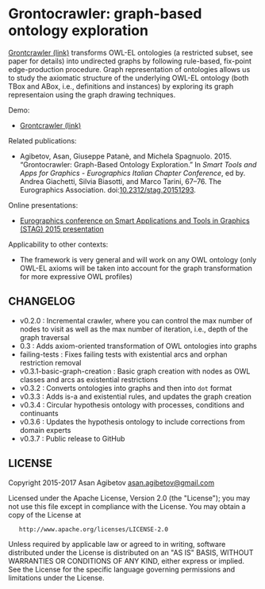 # Grontocrawler: graph-based ontology exploration

[Grontcrawler (link)][grontocrawler] transforms OWL-EL ontologies (a restricted
subset, see paper for details) into undirected graphs by following rule-based,
fix-point edge-production procedure. Graph representation of ontologies allows
us to study the axiomatic structure of the underlying OWL-EL ontology (both
TBox and ABox, i.e., definitions and instances) by exploring its graph
representaion using the graph drawing techniques.

Demo:

* [Grontcrawler (link)][grontocrawler]

Related publications:

* Agibetov, Asan, Giuseppe Patanè, and Michela Spagnuolo. 2015.  “Grontocrawler: Graph-Based Ontology Exploration.” In *Smart Tools and Apps for Graphics - Eurographics Italian Chapter Conference*, ed by. Andrea Giachetti, Silvia Biasotti, and Marco Tarini, 67–76. The Eurographics Association.  doi:[10.2312/stag.20151293](https://doi.org/10.2312/stag.20151293).

Online presentations:

* [Eurographics conference on Smart Applications and Tools in Graphics (STAG) 2015 presentation][stag2015]

Applicability to other contexts:

* The framework is very general and will work on any OWL ontology (only OWL-EL axioms will be taken into account for the graph transformation for more expressive OWL profiles)

## CHANGELOG

* v0.2.0                      : Incremental crawler, where you can control the max number of nodes to visit as well as the max number of iteration, i.e., depth of the graph traversal
* 0.3                         : Adds axiom-oriented transformation of OWL ontologies into graphs
* failing-tests               : Fixes failing tests with existential arcs and orphan restriction removal
* v0.3.1-basic-graph-creation : Basic graph creation with nodes as OWL classes and arcs as existential restrictions
* v0.3.2                      : Converts ontologies into graphs and then into `dot` format
* v0.3.3                      : Adds is-a and existential rules, and updates the graph creation
* v0.3.4                      : Circular hypothesis ontology with processes, conditions and continuants
* v0.3.6                      : Updates the hypothesis ontology to include corrections from domain experts
* v0.3.7                      : Public release to GitHub

## LICENSE

   Copyright 2015-2017 Asan Agibetov <asan.agibetov@gmail.com>

   Licensed under the Apache License, Version 2.0 (the "License");
   you may not use this file except in compliance with the License.
   You may obtain a copy of the License at

       http://www.apache.org/licenses/LICENSE-2.0

   Unless required by applicable law or agreed to in writing, software
   distributed under the License is distributed on an "AS IS" BASIS,
   WITHOUT WARRANTIES OR CONDITIONS OF ANY KIND, either express or implied.
   See the License for the specific language governing permissions and
   limitations under the License.


[grontocrawler]: http://grontocrawler.plumdeq.xyz
[stag2015]: http://asan.agibetov.me/talks/stag2015
